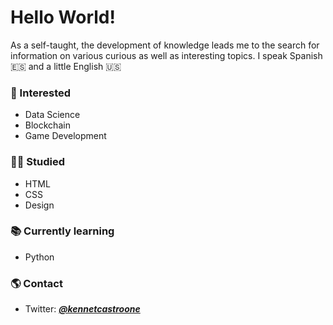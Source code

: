 # Hello World!
As a self-taught, the development of knowledge leads me to the search for information on various curious as well as interesting topics.
I speak Spanish 🇪🇸 and a little English 🇺🇸

### 🧐 Interested
- Data Science
- Blockchain
- Game Development

### 🧑‍💻 Studied
- HTML
- CSS
- Design

### 📚 Currently learning
- Python

### 🌎 Contact
- Twitter: ***[@kennetcastroone](https://twitter.com/kennetcastroone?s=21)***

